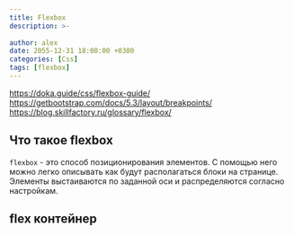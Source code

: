 ```yaml
---
title: Flexbox
description: >-
  
author: alex
date: 2055-12-31 18:00:00 +0300
categories: [Css]
tags: [flexbox]
---
```


https://doka.guide/css/flexbox-guide/
https://getbootstrap.com/docs/5.3/layout/breakpoints/
https://blog.skillfactory.ru/glossary/flexbox/

## Что такое flexbox

`flexbox` - это способ позиционирования элементов. С помощью него можно легко описывать как будут 
располагаться блоки на странице. Элементы выстаиваются по заданной оси и распределяются согласно настройкам.

## flex контейнер


